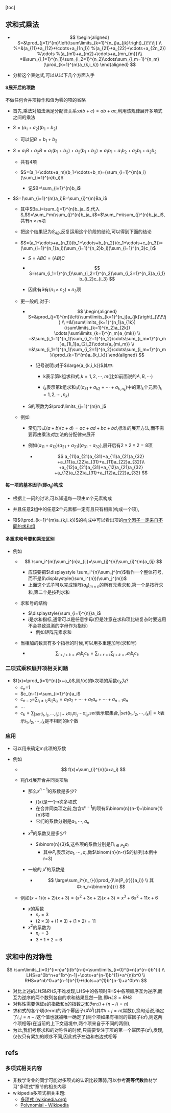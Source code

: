 [toc]



## 求和式乘法

- $$
  \begin{aligned}
  S=&\prod_{j=1}^{m}\left(\sum\limits_{k=1}^{n_j}a_{jk}\right)_{\!\!\!j}
  \\
  %=&(a_{11}+a_{12}+\cdots+a_{1n_1})
  %(a_{21}+a_{22}+\cdots+a_{2n_2})
  %\cdots
  %(a_{m1}+a_{m2}+\cdots+a_{mn_{m}})\\
  =&\sum_{i_1=1}^{n_1}\sum_{i_2=1}^{n_2}\cdots\sum_{i_m=1}^{n_m}(\prod_{k=1}^{m}a_{k,i_k})
  \end{aligned}
  $$

- 分析这个表达式,可以从以下几个方面入手


#### S展开后的项数

不做任何合并项操作和值为零的项的省略

- 首先,乘法对加法满足分配律关系:$a(b+c)=ab+ac$,利用该规律展开多项式之间的乘法

- $S=(a_1+a_2)(b_1+b_2)$

  - 可以记$B=b_1+b_2$

- $S=a_1B+a_2B=a_1(b_1+b_2)+a_2(b_1+b_2)=a_1b_1+a_1b_2+a_2b_1+a_2b_2$
     - 共有4项
     
   - $S=(a_1+\cdots+a_m)(b_1+\cdots+b_n)=(\sum_{i=1}^{m}a_i)(\sum_{i=1}^{n}b_i)$

     - 记$B=\sum_{i=1}^{n}b_i$
   
- $S=(\sum_{i=1}^{m}a_i)B=\sum_{i}^{m}Ba_i$
  
   - 其中$Ba_i=\sum_{j=1}^{n}b_ja_i$,代入S,$S=\sum_i^m(\sum_{j}^{n}b_ja_i)$=$\sum_i^m\sum_{j}^{n}b_ja_i$,共有$n\times{m}$项
   
   - 把这个结果记为$S_{AB}$,反复运用这个阶段的结论,可以得到下面的结论
   
   - $S=(a_1+\cdots+a_{n_1})(b_1+\cdots+b_{n_2})(c_1+\cdots+c_{n_3})=(\sum_{i=1}^{n_1}a_i)(\sum_{i=1}^{n_2}b_i)(\sum_{i=1}^{n_3}c_i)$

     - $S=ABC=(AB)C$

     - $$
    S=\sum_{i_1=1}^{n_1}\sum_{i_2=1}^{n_2}\sum_{i_3=1}^{n_3}a_{i_1}b_{i_2}c_{i_3}
      $$
   
     - 因此有S有$(n_1\times{n_2})\times{n_3}$项

  - 更一般的,对于:

     - $$
       \begin{aligned}
       S=&\prod_{j=1}^{m}\left(\sum\limits_{k=1}^{n_j}a_{jk}\right)_{\!\!\!j}
       \\
       =&(\sum\limits_{k=1}^{n_1}a_{1k})(\sum\limits_{k=1}^{n_2}a_{2k})
       \cdots(\sum\limits_{k=1}^{n_m}a_{mk})
       \\
       =&\sum_{i_1=1}^{n_1}\sum_{i_2=1}^{n_2}\cdots\sum_{i_m=1}^{n_m}a_{1i_1}a_{2i_2}\cdots{a_{mi_m}}
       \\
       =&\sum_{i_1=1}^{n_1}\sum_{i_2=1}^{n_2}\cdots\sum_{i_m=1}^{n_m}(\prod_{k=1}^{m}a_{k,i_k})
       \end{aligned}
       $$
       
       - 记号说明:对于$\large{a_{k,i_k}}$其中:
         - k表示第k组求和式,$k=1,2,\cdots,m$(比如前面说的$A,B,\cdots$)
       
         - $i_{k}$表示第k组求和式($a_{k1}+a_{k2}+\cdots+a_{k,n_k}$)中的第$i_k$个元素($i_k={1,2,\cdots},n_k$)
       
     - S的项数为$\prod\limits_{j=1}^{m}n_j$
  
  - 例如
  
     - 常见形式$(a+b)(c+d)=ac+ad+bc+bd$,标准的展开方法,而不需要再由乘法对加法的分配律来展开
  
  
     - 例如$(a_{11}+a_{12})(a_{21}+a_{21})(a_{31}+a_{32})$,展开后有$2\times{2}\times{2}=8$项
  
       - $$
         a_{11}a_{21}a_{31}+a_{11}a_{21}a_{32}
         +a_{11}a_{22}a_{31}+a_{11}a_{22}a_{32}\\
         +a_{12}a_{21}a_{31}+a_{12}a_{21}a_{32}
         +a_{12}a_{22}a_{31}+a_{12}a_{22}a_{32}
         $$
  
       
  

#### 每一项的基本因子(即$a_{ij}$)构成

- 根据上一问的讨论,可以知道每一项由m个元素构成

- 并且任意**2**组中的任意**2**个元素都一定有且只有相乘(构成一个项),

 - 项$(\prod_{k=1}^{m}a_{k,i_k})$的构成中可以看出项的<u>m个因子一定来自不同的求和组</u>

#### 多重求和号要和乘法区别

- 例如

  - $$
    \sum_i^{m}\sum_j^{n}a_{ij}=\sum_{j}^{n}\sum_{i}^{m}a_{ij}
    $$

    - 应该要把$\displaystyle \sum_i^{n}\sum_j^{m}$看作一个整体符号,而不是$\displaystyle(\sum_i^{n})(\sum_j^{m})$
    - 上面这个式子可以完成矩阵$(a_{ij})_{m\times{n}}$的所有元素求和,第一个是按行求和,第二个是按列求和

  - 求和号的结构

    - $\displaystyle{\sum_{i=1}^{n}}a_i$
    - $i$是求和指标,通常可以是任意字母(但是注意在求和项比较复杂时要选用不会导致混淆的字母作为指标)
      - 例如矩阵元素求和

  - 当相加的数具有多个指标的时候,可以用多重连加号(求和号)

    - $$
      \sum_{i+j+k=t}a_ib_jc_k=\sum_{i+r=t}\sum_{j+k=r}a_ib_jc_k
      $$

      

### 二项式乘积展开项相关问题

- $f(x)=\prod_{i=1}^{n}(x+a_i)$,则$f(x)$的k次项的系数$c_k$为?
  - $c_n$=$1$
  - $c_{n-1}=\sum_{i=1}^{n}a_i$
  - $c_{n-2}$=$\sum_{i_1\neq{i_2}}a_{i_1}a_{i_2}=a_1a_2+\cdots+a_1a_n+\cdots+a_{n-1}a_{n}$
  - $\cdots$
  - $c_{k}=\sum_{|set(i_1,i_2,\cdots,i_k)|=k}a_{i_1}a_{i_2}\cdots{a_{i_k}}$,$set$表示取集合,$|set(i_1,i_2,\cdots,i_k)|=k$表示$i_1,i_2,\cdots,i_k$是不相同的k个数

### 应用

- 可以用来确定m此项的系数

- 例如

  - $$
    f(x)=\sum_{i}^{n}(x+a_i)
    $$

  - 将$f(x)$展开合并同类项后

    - 那么$x^{n-1}$的系数是多少?

      - $f(x)$是一个n次多项式
      - 在合并同类项之前,包含$x^{n-1}$的项有$\binom{n}{n-1}=\binom{1}{n}$项
      - 它们的系数分别是$a_1,\cdots,a_n$

    - $x^{3}$的系数又是多少?

      - $\binom{n}{3}$,这些项的系数分别是$\prod_{i\in{P_3}}a_i$
        - 其中$P_r$表示对$a_1,\cdots,a_n$做$\binom{n}{n-r}$的排列(本例中r=3)

    - 一般的,$x^{r}$的系数是

      - $$
        \large\sum_i^{n_r}{(\prod_{i\in{P_{r}}}a_i)}
        \\
        其中:n_r=\binom{n}{r}
        $$

        

  - 例如$(x+1)(x+2)(x+3)=(x^2+3x+2)(x+3)=x^3+6x^2+11x+6$

    - $x$的系数
      - $n_r=3$
      - $(2\times3)+(1\times3)+(1\times2)=11$
    - $x^2$的系数为
      - $n_r=3$
      - $3+1+2=6$



##  求和中的对称性

$$
\sum\limits_{i=0}^{i=n}a^{i}b^{n-i}=\sum\limits_{i=0}^{i=n}a^{n-i}b^{i}
\\
LHS=a^0b^n+a^1b^{n-1}+\dots+a^{n-1}b^{1}+a^{n}b^0
\\
RHS=a^nb^0+a^{n-1}b^{1}+\dots+a^{1}b^{n-1}+a^0b^n
$$

- 对比上述的$LHS\&RHS$,不难发现,LHS中的各项时RHS中各项顺序互为逆序,而互为逆序的两个数列各自的求和结果显然一致,即$HLS=RHS$
- 对称性需要保证a的指数和b的指数之和为n:$(i+(n-i)=n)$
- 求和式的各个项(term)的两个幂因子($a^ib^j)$(其中$i+j=n$(常数)),换句话说,确定了$i,j=n-i$这个值也就被唯一确定了(两个项如果有相同的幂因子($a^i$),则这两个项相等(在当前的上下文语境中,两个项来自于不同的两侧),
- 为此,我们考察求和的对称性的时候,只需要专注于项的第一个幂因子($a^i$),发现,仅仅只有累加的顺序不同,因此式子左边和右边式相等

## refs

### 多项式相关内容

- 非数学专业的同学可能对多项式的认识比较薄弱,可以参考**高等代数**教材学习"多项式"章节的相关内容
- wikipedia多项式相关主题:
  - [多项式  (wikipedia.org)](https://zh.wikipedia.org/wiki/多項式#多项式乘法)
  - [Polynomial - Wikipedia](https://en.wikipedia.org/wiki/Polynomial)



